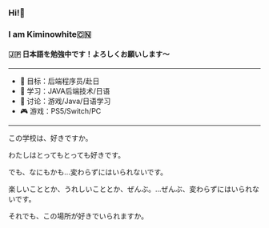 ### Hi!👋  
### I am Kiminowhite🇨🇳  
#### 🇯🇵 日本語を勉強中です！よろしくお願いします〜
---


<!--
**kiminowhite/kiminowhite** is a ✨ _special_ ✨ repository because its `README.md` (this file) appears on your GitHub profile.

Here are some ideas to get you started:

- 🔭 I’m currently working on ...
- 🌱 I’m currently learning ...
- 👯 I’m looking to collaborate on ...
- 🤔 I’m looking for help with ...
- 💬 Ask me about ...
- 📫 How to reach me: ...
- 😄 Pronouns: ...
- ⚡ Fun fact: ...
-->
- 🔭 目标：后端程序员/赴日   
- 🌱 学习：JAVA后端技术/日语  
- 💬 讨论：游戏/Java/日语学习  
- 🎮 游戏：PS5/Switch/PC   



---
この学校は、好きですか。　　　　　　　　　　　　

わたしはとってもとっても好きです。　

でも、なにもかも…変わらずにはいられないです。　

楽しいこととか、うれしいこととか、ぜんぶ。…ぜんぶ、変わらずにはいられないです。　　　

それでも、この場所が好きでいられますか。

